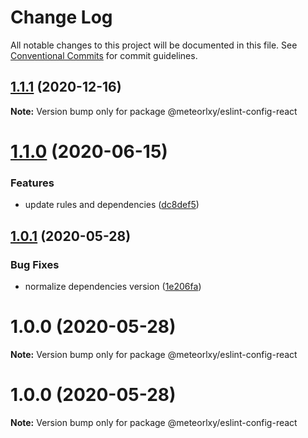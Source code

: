 # Change Log

All notable changes to this project will be documented in this file.
See [Conventional Commits](https://conventionalcommits.org) for commit guidelines.

## [1.1.1](http://git.code.oa.com/javascript/rules/compare/@meteorlxy/eslint-config-react@1.1.0...@meteorlxy/eslint-config-react@1.1.1) (2020-12-16)

**Note:** Version bump only for package @meteorlxy/eslint-config-react

# [1.1.0](http://git.code.oa.com/javascript/rules/compare/@meteorlxy/eslint-config-react@1.0.1...@meteorlxy/eslint-config-react@1.1.0) (2020-06-15)

### Features

- update rules and dependencies ([dc8def5](http://git.code.oa.com/javascript/rules/commits/dc8def5c54a71eb968029c37f6589e5668f04d52))

## [1.0.1](http://git.code.oa.com/javascript/rules/compare/@meteorlxy/eslint-config-react@1.0.0...@meteorlxy/eslint-config-react@1.0.1) (2020-05-28)

### Bug Fixes

- normalize dependencies version ([1e206fa](http://git.code.oa.com/javascript/rules/commits/1e206faa32ccbc82d46b53981a656bc58726e3f8))

# 1.0.0 (2020-05-28)

**Note:** Version bump only for package @meteorlxy/eslint-config-react

# 1.0.0 (2020-05-28)

**Note:** Version bump only for package @meteorlxy/eslint-config-react
